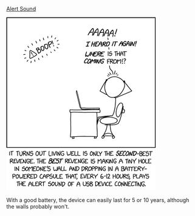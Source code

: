 [Alert Sound](https://xkcd.com/3100)

![Alert Sound](./random_comic.png)

With a good battery, the device can easily last for 5 or 10 years, although the walls probably won't.


